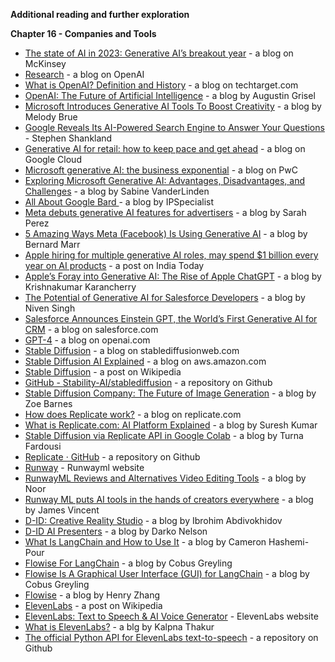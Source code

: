 **Additional reading and further exploration**

**Chapter 16 - Companies and Tools** 



* [The state of AI in 2023: Generative AI’s breakout year](https://www.mckinsey.com/capabilities/quantumblack/our-insights/the-state-of-ai-in-2023-generative-AIs-breakout-year) - a blog on McKinsey
* [Research](https://openai.com/research/overview) - a blog on OpenAI
* [What is OpenAI? Definition and History](https://www.techtarget.com/searchenterpriseai/definition/OpenAI) - a blog on techtarget.com
* [OpenAI: The Future of Artificial Intelligence](https://medium.com/linkbynet/openai-the-future-of-artificial-intelligence-e286d0200a5b) - a blog by Augustin Grisel
* [Microsoft Introduces Generative AI Tools To Boost Creativity](https://www.forbes.com/sites/moorinsights/2023/10/10/microsoft-introduces-generative-ai-tools-to-boost-creativity/?sh=23da03b05469) - a blog by Melody Brue
* [Google Reveals Its AI-Powered Search Engine to Answer Your Questions](https://www.cnet.com/tech/computing/google-reveals-its-ai-powered-search-engine-to-answer-your-questions/) - Stephen Shankland
* [Generative AI for retail: how to keep pace and get ahead](https://cloud.google.com/blog/topics/retail/top-gen-ai-use-cases-for-retail-executives#:~:text=With%20Google%20Cloud%2C%20you%20can,development%2C%20and%20improve%20customer%20engagement) - a blog on Google Cloud
* [Microsoft generative AI: the business exponential](https://www.pwc.com/us/en/services/alliances/microsoft/generative-ai.html) - a blog on PwC
* [Exploring Microsoft Generative AI: Advantages, Disadvantages, and Challenges](https://medium.com/@sabine_vdl/exploring-microsoft-generative-ai-advantages-disadvantages-and-challenges-66cbdd788dcc) - a blog by Sabine VanderLinden
* [All About Google Bard ](https://ip-specialist.medium.com/all-about-google-bard-aae73b5534f3)- a blog by IPSpecialist
* [Meta debuts generative AI features for advertisers](https://techcrunch.com/2023/10/04/meta-debuts-generative-ai-features-for-advertisers/) - a blog by Sarah Perez
* [5 Amazing Ways Meta (Facebook) Is Using Generative AI](https://www.forbes.com/sites/bernardmarr/2023/05/02/5-amazing-ways-how-meta-facebook-is-using-generative-ai/?sh=2da3c60833f1) - a blog by Bernard Marr
* [Apple hiring for multiple generative AI roles, may spend $1 billion every year on AI products](https://www.indiatoday.in/technology/news/story/apple-hiring-for-multiple-generative-ai-roles-may-spend-1-billion-every-year-on-ai-products-2453512-2023-10-25) - a post on India Today
* [Apple’s Foray into Generative AI: The Rise of Apple ChatGPT](https://www.linkedin.com/pulse/apples-foray-generative-ai-rise-apple-chatgpt-karancherry/) - a blog by Krishnakumar Karancherry
* [The Potential of Generative AI for Salesforce Developers](https://www.salesforce.com/blog/the-potential-of-generative-ai-for-salesforce-developers/) - a blog by Niven Singh
* [Salesforce Announces Einstein GPT, the World’s First Generative AI for CRM](https://www.salesforce.com/news/press-releases/2023/03/07/einstein-generative-ai/) - a blog on salesforce.com
* [GPT-4](https://openai.com/research/gpt-4) - a blog on openai.com
* [Stable Diffusion](https://stablediffusionweb.com/) - a blog on stablediffusionweb.com 
* [Stable Diffusion AI Explained](https://aws.amazon.com/what-is/stable-diffusion/) - a blog on aws.amazon.com
* [Stable Diffusion](https://en.wikipedia.org/wiki/Stable_Diffusion) - a post on Wikipedia
* [GitHub - Stability-AI/stablediffusion](https://github.com/Stability-AI/stablediffusion) - a repository on Github
* [Stable Diffusion Company: The Future of Image Generation](https://medium.com/@zoebarnes126/stable-diffusion-company-the-future-of-image-generation-8dbcc9125c6b) - a blog by Zoe Barnes
* [How does Replicate work?](https://replicate.com/docs/how-does-replicate-work) - a blog on replicate.com
* [What is Replicate.com: AI Platform Explained](https://curioussteve.com/tech/explained/replicate-com-explained/) - a blog by Suresh Kumar
* [Stable Diffusion via Replicate API in Google Colab](https://medium.com/@turna.fardousi/generating-images-videos-and-animations-with-the-stable-diffusion-model-via-replicate-api-in-d6d6bb3a7601) - a blog by Turna Fardousi 
* [Replicate · GitHub](https://github.com/replicate) - a repository on Github
* [Runway](https://runwayml.com/) - Runwayml website
* [RunwayML Reviews and Alternatives Video Editing Tools](https://rav.ai/blog/runwayml-reviews-and-alternatives/#:~:text=RunwayML%20is%20a%20comprehensive%20video,videos%20using%20machine%20learning%20capabilities) - a blog by Noor
* [Runway ML puts AI tools in the hands of creators everywhere](https://www.theverge.com/2019/7/10/20682307/ai-machine-learning-easy-to-use-models-creatives-runway-ml) - a blog by James Vincent
* [D-ID: Creative Reality Studio](https://medium.com/@abdibrokhim/d-id-creative-reality-studio-create-avatars-and-generate-scripts-using-stable-diffusion-and-gpt3-8fc937c058a4) - a blog by Ibrohim Abdivokhidov
* [D-ID AI Presenters](https://medium.com/@darkonelson/d-id-ai-presenters-how-to-use-advanced-ai-technology-c00788028b57#:~:text=D%2DID%20AI%20Presenters%20is,of%20artificial%20intelligence%20(AI)) - a blog by Darko Nelson
* [What Is LangChain and How to Use It](https://www.techtarget.com/searchenterpriseai/definition/LangChain) - a blog by Cameron Hashemi-Pour
* [Flowise For LangChain](https://cobusgreyling.medium.com/flowise-for-langchain-b7c4023ffa71) - a blog by Cobus Greyling
* [Flowise Is A Graphical User Interface (GUI) for LangChain](https://cobusgreyling.medium.com/flowise-is-a-graphical-user-interface-gui-for-langchain-8978ac3db634) - a blog by Cobus Greyling[ ](https://cobusgreyling.medium.com/flowise-is-a-graphical-user-interface-gui-for-langchain-8978ac3db634)
* [Flowise](https://bootcamp.uxdesign.cc/flowise-an-agile-way-of-llm-application-development-with-no-code-solutions-687aacffef60) - a blog by Henry Zhang
* [ElevenLabs](https://en.wikipedia.org/wiki/ElevenLabs) - a post on Wikipedia
* [ElevenLabs: Text to Speech & AI Voice Generator](https://elevenlabs.io/about) - ElevenLabs website
* [What is ElevenLabs?](https://www.getmerlin.in/blogs/chatgpt-app/what-is-eleven-labs/) - a blg by Kalpna Thakur
* [The official Python API for ElevenLabs text-to-speech](https://github.com/elevenlabs/elevenlabs-python) - a repository on Github
